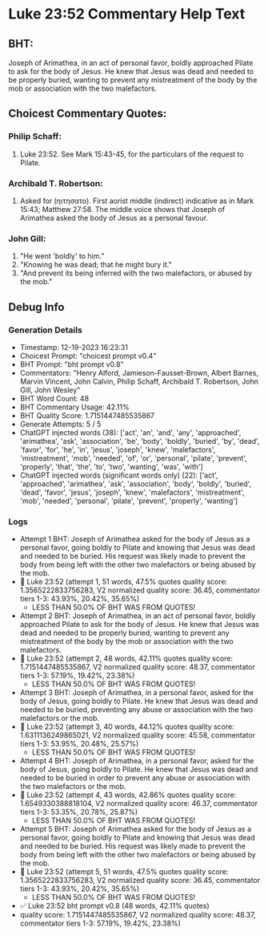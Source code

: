 # Luke 23:52 Commentary Help Text

## BHT:
Joseph of Arimathea, in an act of personal favor, boldly approached Pilate to ask for the body of Jesus. He knew that Jesus was dead and needed to be properly buried, wanting to prevent any mistreatment of the body by the mob or association with the two malefactors.

## Choicest Commentary Quotes:
### Philip Schaff:
1. Luke 23:52. See Mark 15:43-45, for the particulars of the request to Pilate.
	


### Archibald T. Robertson:
1.  Asked for (ηιτησατο). First aorist middle (indirect) indicative as in Mark 15:43; Matthew 27:58. The middle voice shows that Joseph of Arimathea asked the body of Jesus as a personal favour. 


### John Gill:
1. "He went 'boldly' to him."
2. "Knowing he was dead; that he might bury it."
3. "And prevent its being inferred with the two malefactors, or abused by the mob."


## Debug Info
### Generation Details
- Timestamp: 12-19-2023 16:23:31
- Choicest Prompt: "choicest prompt v0.4"
- BHT Prompt: "bht prompt v0.8"
- Commentators: "Henry Alford, Jamieson-Fausset-Brown, Albert Barnes, Marvin Vincent, John Calvin, Philip Schaff, Archibald T. Robertson, John Gill, John Wesley"
- BHT Word Count: 48
- BHT Commentary Usage: 42.11%
- BHT Quality Score: 1.7151447485535867
- Generate Attempts: 5 / 5
- ChatGPT injected words (38):
	['act', 'an', 'and', 'any', 'approached', 'arimathea', 'ask', 'association', 'be', 'body', 'boldly', 'buried', 'by', 'dead', 'favor', 'for', 'he', 'in', 'jesus', 'joseph', 'knew', 'malefactors', 'mistreatment', 'mob', 'needed', 'of', 'or', 'personal', 'pilate', 'prevent', 'properly', 'that', 'the', 'to', 'two', 'wanting', 'was', 'with']
- ChatGPT injected words (significant words only) (22):
	['act', 'approached', 'arimathea', 'ask', 'association', 'body', 'boldly', 'buried', 'dead', 'favor', 'jesus', 'joseph', 'knew', 'malefactors', 'mistreatment', 'mob', 'needed', 'personal', 'pilate', 'prevent', 'properly', 'wanting']

### Logs
- Attempt 1 BHT: Joseph of Arimathea asked for the body of Jesus as a personal favor, going boldly to Pilate and knowing that Jesus was dead and needed to be buried. His request was likely made to prevent the body from being left with the other two malefactors or being abused by the mob.
- 🔄 Luke 23:52 (attempt 1, 51 words, 47.5% quotes quality score: 1.3565222833756283, V2 normalized quality score: 36.45, commentator tiers 1-3: 43.93%, 20.42%, 35.65%) 
	- LESS THAN 50.0% OF BHT WAS FROM QUOTES!
- Attempt 2 BHT: Joseph of Arimathea, in an act of personal favor, boldly approached Pilate to ask for the body of Jesus. He knew that Jesus was dead and needed to be properly buried, wanting to prevent any mistreatment of the body by the mob or association with the two malefactors.
- 🔄 Luke 23:52 (attempt 2, 48 words, 42.11% quotes quality score: 1.7151447485535867, V2 normalized quality score: 48.37, commentator tiers 1-3: 57.19%, 19.42%, 23.38%) 
	- LESS THAN 50.0% OF BHT WAS FROM QUOTES!
- Attempt 3 BHT: Joseph of Arimathea, in a personal favor, asked for the body of Jesus, going boldly to Pilate. He knew that Jesus was dead and needed to be buried, preventing any abuse or association with the two malefactors or the mob.
- 🔄 Luke 23:52 (attempt 3, 40 words, 44.12% quotes quality score: 1.6311136249865021, V2 normalized quality score: 45.58, commentator tiers 1-3: 53.95%, 20.48%, 25.57%) 
	- LESS THAN 50.0% OF BHT WAS FROM QUOTES!
- Attempt 4 BHT: Joseph of Arimathea, in a personal favor, asked for the body of Jesus, going boldly to Pilate. He knew that Jesus was dead and needed to be buried in order to prevent any abuse or association with the two malefactors or the mob.
- 🔄 Luke 23:52 (attempt 4, 43 words, 42.86% quotes quality score: 1.6549330388818104, V2 normalized quality score: 46.37, commentator tiers 1-3: 53.35%, 20.78%, 25.87%) 
	- LESS THAN 50.0% OF BHT WAS FROM QUOTES!
- Attempt 5 BHT: Joseph of Arimathea asked for the body of Jesus as a personal favor, going boldly to Pilate and knowing that Jesus was dead and needed to be buried. His request was likely made to prevent the body from being left with the other two malefactors or being abused by the mob.
- 🔄 Luke 23:52 (attempt 5, 51 words, 47.5% quotes quality score: 1.3565222833756283, V2 normalized quality score: 36.45, commentator tiers 1-3: 43.93%, 20.42%, 35.65%) 
	- LESS THAN 50.0% OF BHT WAS FROM QUOTES!
- ✅ Luke 23:52 bht prompt v0.8 (48 words, 42.11% quotes)
- quality score: 1.7151447485535867, V2 normalized quality score: 48.37, commentator tiers 1-3: 57.19%, 19.42%, 23.38%)